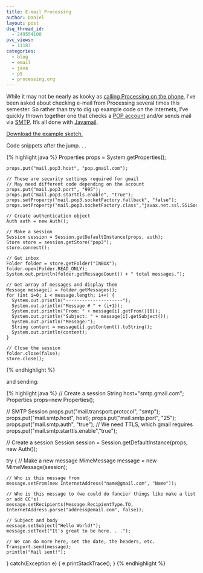 ```yaml
---
title: E-mail Processing
author: Daniel
layout: post
dsq_thread_id:
  - 249554100
pvc_views:
  - 11187
categories:
  - blog
  - email
  - java
  - p5
  - processing.org
---
```

<p>While it may not be nearly as kooky as <a href="http://shiffman.net/p5/asterisk">calling Processing on the phone</a>, I&#8217;ve been asked about checking e-mail from Processing several times this semester.  So rather than try to dig up example code on the internets, I&#8217;ve quickly thrown together one that checks a <a href="http://en.wikipedia.org/wiki/Post_Office_Protocol">POP account</a> and/or sends mail via <a href="http://en.wikipedia.org/wiki/Smtp">SMTP</a>.  It&#8217;s all done with <a href="http://en.wikipedia.org/wiki/Smtp">Javamail</a>.</p>
<p><a href="http://shiffman.net/p5/Email.zip">Download the example sketch.</a></p>
<p>Code snippets after the jump. . .</p>
<p><!--more--></p>

{% highlight java %}
    Properties props = System.getProperties();

    props.put("mail.pop3.host", "pop.gmail.com");
    
    // These are security settings required for gmail
    // May need different code depending on the account
    props.put("mail.pop3.port", "995");
    props.put("mail.pop3.starttls.enable", "true");
    props.setProperty("mail.pop3.socketFactory.fallback", "false");
    props.setProperty("mail.pop3.socketFactory.class","javax.net.ssl.SSLSocketFactory");

    // Create authentication object
    Auth auth = new Auth();
    
    // Make a session
    Session session = Session.getDefaultInstance(props, auth);
    Store store = session.getStore("pop3");
    store.connect();
    
    // Get inbox
    Folder folder = store.getFolder("INBOX");
    folder.open(Folder.READ_ONLY);
    System.out.println(folder.getMessageCount() + " total messages.");
    
    // Get array of messages and display them
    Message message[] = folder.getMessages();
    for (int i=0; i < message.length; i++) {
      System.out.println("---------------------");
      System.out.println("Message # " + (i+1));
      System.out.println("From: " + message[i].getFrom()[0]);
      System.out.println("Subject: " + message[i].getSubject());
      System.out.println("Message:");
      String content = message[i].getContent().toString(); 
      System.out.println(content);
    }
    
    // Close the session
    folder.close(false);
    store.close();
{% endhighlight %}
<p>and sending:</p>
{% highlight java %}
  // Create a session
  String host="smtp.gmail.com";
  Properties props=new Properties();

  // SMTP Session
  props.put("mail.transport.protocol", "smtp");
  props.put("mail.smtp.host", host);
  props.put("mail.smtp.port", "25");
  props.put("mail.smtp.auth", "true");
  // We need TTLS, which gmail requires
  props.put("mail.smtp.starttls.enable","true");

  // Create a session
  Session session = Session.getDefaultInstance(props, new Auth());

  try
  {
    // Make a new message
    MimeMessage message = new MimeMessage(session);

    // Who is this message from
    message.setFrom(new InternetAddress("name@gmail.com", "Name"));

    // Who is this message to (we could do fancier things like make a list or add CC's)
    message.setRecipients(Message.RecipientType.TO, InternetAddress.parse("address@email.com", false));

    // Subject and body
    message.setSubject("Hello World!");
    message.setText("It's great to be here. . .");

    // We can do more here, set the date, the headers, etc.
    Transport.send(message);
    println("Mail sent!");
  }
  catch(Exception e)
  {
    e.printStackTrace();
  }
{% endhighlight %}
